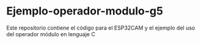 # Ejemplo-operador-modulo-g5
Este repositorio contiene el código para el ESP32CAM y el ejemplo del uso del operador módulo en lenguaje C
